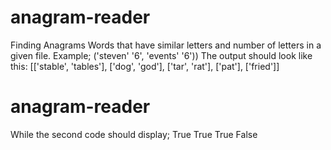 # anagram-reader
Finding Anagrams
Words that have similar letters and number of letters in a given file.
Example; ('steven' '6', 'events' '6'))
The output should look like this: 
[['stable', 'tables'], ['dog', 'god'], ['tar', 'rat'], ['pat'], ['fried']]

# anagram-reader
While the second code should display;
True 
True 
True 
False
